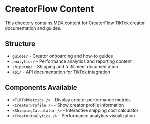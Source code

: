 # CreatorFlow Content

This directory contains MDX content for CreatorFlow TikTok creator documentation and guides.

## Structure

- `guides/` - Creator onboarding and how-to guides
- `analytics/` - Performance analytics and reporting content
- `shipping/` - Shipping and fulfillment documentation
- `api/` - API documentation for TikTok integration

## Components Available

- `<TikTokMetrics />` - Display creator performance metrics
- `<CreatorProfile />` - Show creator profile information
- `<ShippingCalculator />` - Interactive shipping cost calculator
- `<CreatorAnalytics />` - Performance analytics visualization
